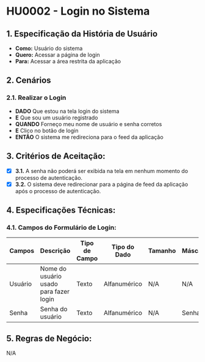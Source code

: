 # HU0002 - Login no Sistema

## 1. Especificação da História de Usuário

- **Como:** Usuário do sistema
- **Quero:** Acessar a página de login
- **Para:** Acessar a área restrita da aplicação

## 2. Cenários

### **2.1. Realizar o Login**

- **DADO** Que estou na tela login do sistema
- **E** Que sou um usuário registrado
- **QUANDO** Forneço meu nome de usuário e senha corretos
- **E** Clico no botão de login
- **ENTÃO** O sistema me redireciona para o feed da aplicação

## 3. Critérios de Aceitação:

- [x] **3.1.** A senha não poderá ser exibida na tela em nenhum momento do processo de autenticação.
- [x] **3.2.** O sistema deve redirecionar para a página de feed da aplicação após o processo de autenticação.

## 4. Especificações Técnicas:

### 4.1. Campos do Formulário de Login:

| Campos  | Descrição                              | Tipo de Campo | Tipo do Dado | Tamanho | Máscara | Editável | Obrigatório | Regras |
| ------- | -------------------------------------- | ------------- | ------------ | ------- | ------- | -------- | ----------- | ------ |
| Usuário | Nome do usuário usado para fazer login | Texto         | Alfanumérico | N/A     | N/A     | S        | S           | N/A    |
| Senha   | Senha do usuário                       | Texto         | Alfanumérico | N/A     | Senha   | S        | S           | N/A    |

## 5. Regras de Negócio:

N/A
